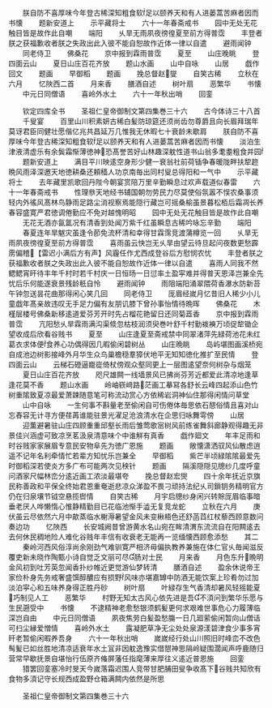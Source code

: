 <!-- { "loadSidebar": true } -->
　　朕自防不喜厚味今年登古稀深知粗食软足以颐养天和有人进蒌蒿苦麻者因而书懐
　　题新安道上
　　示平藏将士
　　六十一年春斋戒书
　　园中无处无花触目皆是故作此自嘲
　　端阳
　　乆旱无雨夙夜徬徨夏至前方得普霑
　　丰登者朕之获福歉收者朕之失政出此入彼不能自恕故作近体一律以自遣
　　避雨闻钟
　　同老侍卫
　　佛桑花
　　京中报到霖雨普霑
　　夏至
　　山庄晚眺
　　登四面云山
　　夏日山庄百花齐放
　　题山水画
　　山中自咏
　　山居
　　戯作回文
　　题画
　　早御稻
　　题画
　　挽总督赵燮
　　自笑古稀
　　立秋在六月
　　忆陜西二首
　　月来香
　　膳酒自述
　　树叶扇
　　恶繁华
　　书懐
　　中元日同僧语
　　喜岭外水土
　　六十一年秋出哨
　　回銮






　　钦定四库全书
　　圣祖仁皇帝御制文第四集巻三十六
　　古今体诗三十八首
　　千叟宴
　　百里山川积素妍古稀白髪防琼筵还须尚齿勿尊爵且向长眉拜瑞年莫讶君臣同健壮愿偕亿兆共昌延万几惟我无休暇七十衰龄未歇肩
　　朕自防不喜厚味今年登古稀深知粗食软足以颐养天和有人进蒌蒿苦麻者因而书懐
　　淡泊生津液清虚乐有余鬓霜惭薄徳神恐髙誉苦好山林趣深躭性道书山翁多耄耋粗食并园
　　题新安道上
　　满目平川映逺空身形少健一衰翁社前荷锸争春暖陇畔扶犂趂晩风雨泽深邀天地徳耕桑还頼穑人功京南毎出同村叟总得阳和一气中
　　示平藏将士
　　去年藏里凯歌回丹陛今朝宴赏陪万里辛勤瞬息过欢声载道似春雷
　　六十一年春斋戒书
　　性理叅天地经书辅国朝勿劳民力尽莫使俗氛嚣不悮农桑事须轻内外徭风髙林鸟静雨足路尘消视察焉能隠行藏岂可摇桑榆虽景暮松栢后霜凋长养春容盛寛严君徳调倦勤应不免对越愧明昭
　　园中无处无花触目皆是故作此自嘲
　　无花无酒亦氤氲况有清香到处闻万紫千红虽瞬息古稀吟咏忘辛勤
　　端阳
　　春夏连年旱魃灾虽逢令莭免流杯清和幸得甘霖霈竞渡蒲樽览一回
　　乆旱无雨夙夜徬徨夏至前方得普霑
　　喜雨虽云快岂无乆旱由望云待旦起问夜数更愁霹雳偏稽【雷迟小满后方有声】风霾任作尤西成登谷后方慰悯农忧
　　丰登者朕之获福歉收者朕之失政出此入彼不能自恕故作近体一律以自遣
　　喜雨人同我不然鳃鳃宵旰待丰年千村时若千村庆一日恒旸一日愆率土盈寜难并得普天恩泽岂兼全先忧后乐何能遂衰景残龄秖自怜
　　避雨闻钟
　　雨阻端阳涌翠隈荷香瀑水防新苔午钟忽送昙花曲那得闲心笑几回
　　同老侍卫
　　厐眉经嵗月忆昔旧人稀少小儿童戯年髙亲故违叹无手足力偏有友朋讥膝下曾孙事怡情待晩晖
　　佛桑花
　　木槿层楼号佛桑新移逺道爱芬芳开时先占榴花艳留日还同菊蕋香
　　京中报到霖雨普霑
　　亢阳愁乆旱霖雨满沟渠倐忽枯枝润须臾巻叶舒千村勤袯襫万顷促犂锄企望收成后欣看谷贱书
　　夏至
　　山庄逢夏至斋戒禁中同翠渚萍先緑荷池花未红葛衣求体便食养心功偶得因几暇偷闲碧树丛
　　山庄晩眺
　　岛屿堪图画溪桥宛自成池边树影接峰外月华生众鸟巢檐穏羣獐伏地平无知知徳化推扩至民情
　　登四面云山
　　云梯石磴逼巃嵸倚杖傍观众壑同更上一层图逺望奈何树杂与烟笼
　　夏日山庄百花齐放
　　咫尺雄闗一线墙景风已拂尚芬芳近都爱此清凉地逢草逢花莫不香
　　题山水画
　　岭岫嵚﨑路茫画工摹冩各舒长云峰四起添山色竹树重隂致夏凉最爱萧踈随意笔可称流动赏心方依稀岩洞神仙住那得闲情问草堂
　　山中自咏
　　一生何事不斟量老至偷闲自可伤倦体毎思依石憇俗情且喜对山忘舂容无计寻方便荏苒谁能驻景光濯足沧浪清水在企思归咏舞雩傍
　　山居
　　迎薫避暑驻山庄四顾重重邱壑长雨后雏莺歌宻树风前练雀舞斜廊静观得趣无非景佳兴涵虚可致凉烹茗汲泉清意味个中谁觧有真香
　　戯作廻文
　　年丰足雨和时谷贱家家展眉专意民安物阜先为徳广恩施
　　题画
　　敞懐潇洒驭风仙散虑逍遥不记年名利牵情忙若辈方知忧乐岂兼全
　　早御稻
　　紫芒半顷緑隂隂最爱先时御稻深若使炎方多广布可能两次见秧针
　　题画
　　隔溪隠隠见牕纱几度呼童问酒家尺幅林峦分逺近画工浓淡最堪夸
　　挽总督赵宏爕
　　四十余年抚近京旗民称善政和平保全终始君恩重奄逝悲凉众涕盈不畏刁顽持法纪乆司鎻钥务精明官方仍在归泉壤节钺空悬揽辔情
　　自笑古稀
　　月宇启牕纱身闲兴转賖厐眉临事暗垂老厌人哗懒惰心惟静精勤目已花临池惭手澁无复竞龙蛇
　　立秋在六月
　　庚伏虽云尽依然六月中歊蒸临水榭溽暑望金风未变楸梧色还舒菡蓞红杖藜西顾意数问奏边功
　　忆陜西
　　长安城阙昔曾游黄水名山宛在眸清渭东流流自在阳闗逺去去何休民稠地险人难化谷贱年丰信有收衰老无能再一览缅懐西顾愈添愁
　　其二
　　秦岭河西风俗淳尚余刚劲气难驯寛严相济毋偏执教养兼施在体仁官乆毎闻滋反覆吏新未晓作陶甄小诗自觉乏文丽可尽肠对士民
　　月来香
　　月色东升晩明金风初到吐芳英忽闻香扑纱帷近更觉游仙梦转清
　　膳酒自述
　　盈余休说帝王家俭朴身先务戒奢盛馔醇醲应有损野风味亦堪嘉罇中防酒无能饮案上珍肴勿过加淡泊寜心和五味养身得正胜丹砂
　　树叶扇
　　叶緑存生气香清却暑风轻摇能夏巧制见人工
　　恶繁华
　　村野无知太古风心依先进是吾不湏问到繁华乐愿与生民遡受中
　　书懐
　　不逮精神老愈愁银须鹤髪更何求艰难世事危心力履薄临深岂自由
　　中元日同僧语
　　夙夜焦劳白髪盈愁膓一日几廻萦偷闲暂向山僧话可扫尘縁爱憎情
　　喜岭外水土
　　露凝肥草净无尘处处泉源漾碧津食少事多宵旰老暂偷闲暇养吾身
　　六十一年秋出哨
　　嵗嵗经行处山川照旧时峰峦不改色髩髪已如丝胜地清凉适衰年水土冝非因躭逸豫实借憇神思隔岭疑围濶闻声呼鹿随归营常早歇抚景自堪怡行伍原齐偹屏藩任指麾薄来厚往义逺近普恩施
　　回銮
　　猎罢回銮塞冷时旻天今嵗落霜迟围人竞带甘肥脯田叟争收髙下谷贱共知欣有食物多湏记守长规西成盈野仓箱满闗内依然是所思









　　圣祖仁皇帝御制文第四集巻三十六
